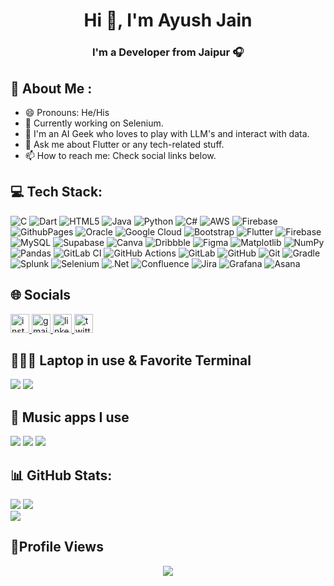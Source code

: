 <h1 align="center">Hi 👋, I'm Ayush Jain</h1>
<h3 align="center">I'm a Developer from Jaipur 🎧</h3>

###

## 💫 About Me : <br>
- 😄 Pronouns: He/His <br>
- 🎯 Currently working on Selenium. <br>
- 🔭 I'm an AI Geek who loves to play with LLM's and interact with data. <br>
- 💬 Ask me about Flutter or any tech-related stuff. <br>
- 📫 How to reach me: Check social links below. <br>



## 💻 Tech Stack:
![C](https://img.shields.io/badge/c-%2300599C.svg?style=for-the-badge&logo=c&logoColor=white) ![Dart](https://img.shields.io/badge/dart-%230175C2.svg?style=for-the-badge&logo=dart&logoColor=white) ![HTML5](https://img.shields.io/badge/html5-%23E34F26.svg?style=for-the-badge&logo=html5&logoColor=white) ![Java](https://img.shields.io/badge/java-%23ED8B00.svg?style=for-the-badge&logo=openjdk&logoColor=white) ![Python](https://img.shields.io/badge/python-%23ED8B00.svg?style=for-the-badge&logoColor=white) ![C#](https://img.shields.io/badge/c%23-%23239120.svg?style=for-the-badge&logo=csharp&logoColor=white)
  ![AWS](https://img.shields.io/badge/AWS-%23FF9900.svg?style=for-the-badge&logo=amazon-aws&logoColor=white) ![Firebase](https://img.shields.io/badge/firebase-%23039BE5.svg?style=for-the-badge&logo=firebase) ![GithubPages](https://img.shields.io/badge/github%20pages-121013?style=for-the-badge&logo=github&logoColor=white) ![Oracle](https://img.shields.io/badge/Oracle-F80000?style=for-the-badge&logo=oracle&logoColor=white) ![Google Cloud](https://img.shields.io/badge/GoogleCloud-%234285F4.svg?style=for-the-badge&logo=google-cloud&logoColor=white) ![Bootstrap](https://img.shields.io/badge/bootstrap-%238511FA.svg?style=for-the-badge&logo=bootstrap&logoColor=white) ![Flutter](https://img.shields.io/badge/Flutter-%2302569B.svg?style=for-the-badge&logo=Flutter&logoColor=white) ![Firebase](https://img.shields.io/badge/firebase-a08021?style=for-the-badge&logo=firebase&logoColor=ffcd34) ![MySQL](https://img.shields.io/badge/mysql-4479A1.svg?style=for-the-badge&logo=mysql&logoColor=white) ![Supabase](https://img.shields.io/badge/Supabase-3ECF8E?style=for-the-badge&logo=supabase&logoColor=white) ![Canva](https://img.shields.io/badge/Canva-%2300C4CC.svg?style=for-the-badge&logo=Canva&logoColor=white) ![Dribbble](https://img.shields.io/badge/Dribbble-EA4C89?style=for-the-badge&logo=dribbble&logoColor=white) ![Figma](https://img.shields.io/badge/figma-%23F24E1E.svg?style=for-the-badge&logo=figma&logoColor=white) ![Matplotlib](https://img.shields.io/badge/Matplotlib-%23ffffff.svg?style=for-the-badge&logo=Matplotlib&logoColor=black) ![NumPy](https://img.shields.io/badge/numpy-%23013243.svg?style=for-the-badge&logo=numpy&logoColor=white) ![Pandas](https://img.shields.io/badge/pandas-%23150458.svg?style=for-the-badge&logo=pandas&logoColor=white) ![GitLab CI](https://img.shields.io/badge/gitlab%20CI-%23181717.svg?style=for-the-badge&logo=gitlab&logoColor=white) ![GitHub Actions](https://img.shields.io/badge/github%20actions-%232671E5.svg?style=for-the-badge&logo=githubactions&logoColor=white) ![GitLab](https://img.shields.io/badge/gitlab-%23181717.svg?style=for-the-badge&logo=gitlab&logoColor=white) ![GitHub](https://img.shields.io/badge/github-%23121011.svg?style=for-the-badge&logo=github&logoColor=white) ![Git](https://img.shields.io/badge/git-%23F05033.svg?style=for-the-badge&logo=git&logoColor=white) ![Gradle](https://img.shields.io/badge/Gradle-02303A.svg?style=for-the-badge&logo=Gradle&logoColor=white) ![Splunk](https://img.shields.io/badge/splunk-%23000000.svg?style=for-the-badge&logo=splunk&logoColor=white)
![Selenium](https://img.shields.io/badge/-selenium-%43B02A?style=for-the-badge&logo=selenium&logoColor=white)
![.Net](https://img.shields.io/badge/.NET-5C2D91?style=for-the-badge&logo=.net&logoColor=white) ![Confluence](https://img.shields.io/badge/confluence-%23172BF4.svg?style=for-the-badge&logo=confluence&logoColor=white)
![Jira](https://img.shields.io/badge/jira-%230A0FFF.svg?style=for-the-badge&logo=jira&logoColor=white) ![Grafana](https://img.shields.io/badge/grafana-%23F46800.svg?style=for-the-badge&logo=grafana&logoColor=white) ![Asana](https://img.shields.io/badge/asana-F06A6A.svg?style=for-the-badge&logo=asana&logoColor=white)






## 🌐 Socials


<div align="left">
  <a href="https://www.instagram.com/ayushhhshh?igsh=ZGJlbmJmc252amRx" target="_blank">
    <img src="https://img.shields.io/static/v1?message=Instagram&logo=instagram&label=&color=E4405F&logoColor=white&labelColor=&style=for-the-badge" height="30" alt="instagram logo"  />
  </a>
  <a href="mailto:ayushjain0314@gmail.com" target="_blank">
    <img src="https://img.shields.io/static/v1?message=Gmail&logo=gmail&label=&color=D14836&logoColor=white&labelColor=&style=for-the-badge" height="30" alt="gmail logo"  />
  </a>
  <a href="https://www.linkedin.com/in/ayush-jain-790b282a5/" target="_blank">
    <img src="https://img.shields.io/static/v1?message=LinkedIn&logo=linkedin&label=&color=0077B5&logoColor=white&labelColor=&style=for-the-badge" height="30" alt="linkedin logo"  />
  </a>
  <a href="https://twitter.com/Ayushhhshh" target="_blank">
    <img src="https://img.shields.io/twitter/follow/Ayushhhshh?logo=Twitter&style=for-the-badge" height="30" alt="twitter logo"  />
  </a>
</div>

## 👨🏻‍💻 Laptop in use & Favorite Terminal
<img src="https://img.shields.io/badge/Apple-MacBook_Air_M1-333333?style=for-the-badge&logo=apple&logoColor=white"/> <img src="https://img.shields.io/badge/WezTerm-000000?style=for-the-badge&logo=iterm2&logoColor=white"/>

## 🎵 Music apps I use
<img src="https://img.shields.io/badge/apple%20music-F34E68?style=for-the-badge&logo=apple%20music&logoColor=white"/> <img src="https://img.shields.io/badge/Spotify-1ED760?&style=for-the-badge&logo=spotify&logoColor=white"/> <img src="https://img.shields.io/badge/YouTube_Music-FF0000?style=for-the-badge&logo=youtube-music&logoColor=white"/>

## 📊 GitHub Stats:
![](https://github-readme-stats.vercel.app/api?username=ayushhhshh&theme=dark&hide_border=false&include_all_commits=false&count_private=false) 
![](https://github-readme-stats.vercel.app/api/top-langs/?username=ayushhhshh&theme=dark&hide_border=false&include_all_commits=false&count_private=false&layout=compact) <br>
![](https://github-readme-streak-stats.herokuapp.com/?user=ayushhhshh&theme=dark&hide_border=false)   			


## 👀Profile Views

<div align="center">
  <img src="https://profile-counter.glitch.me/ayushhhshh/count.svg?"  />
</div>
